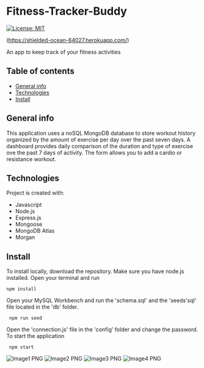 # Fitness-Tracker-Buddy
[![License: MIT](https://img.shields.io/badge/License-MIT-yellow.svg)](https://opensource.org/licenses/MIT)

(https://shielded-ocean-64027.herokuapp.com/)

An app to keep track of your fitness activities
## Table of contents
* [General info](#general-info)
* [Technologies](#technologies)
* [Install](#install)

## General info
This application uses a noSQL MongoDB database to store workout history organized by the amount of exercise per day over the past seven days. A dashboard provides daily comparison of the duration and type of exercise ove the past 7 days of activity. The form allows you to add a cardio or resistance workout.
	
## Technologies
Project is created with:
* Javascript
* Node.js 
* Express.js
* Mongoose
* MongoDB Atlas
* Morgan 

## Install
To install locally, download the repository. Make sure you have node.js installed. Open your terminal and run

``` npm install ``` 

Open your MySQL Workbench and run the 'schema.sql' and the 'seeds'sql' file located in the 'db' folder.

``` npm run seed```

Open the 'connection.js' file in the 'config' folder and change the password. 
To start the application

``` npm start``` 

![Image1 PNG](./public/images/image1.png)
![Image2 PNG](./public/images/image2.png)
![Image3 PNG](./public/images/image3.png)
![Image4 PNG](./public/images/image4.png)